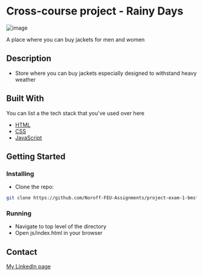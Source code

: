 # Cross-course project - Rainy Days

![image](https://user-images.githubusercontent.com/52622303/164316813-4b12d99f-aeb7-4069-85cf-e72b3a50ac99.png)

A place where you can buy jackets for men and women

## Description

- Store where you can buy jackets especially designed to withstand heavy weather

## Built With

You can list a the tech stack that you've used over here

- [HTML](https://html.com/)
- [CSS](https://css.com)
- [JavaScript](https://www.javascript.com/)

## Getting Started

### Installing

- Clone the repo:

```bash
git clone https://github.com/Noroff-FEU-Assignments/project-exam-1-bmsf
```

### Running

- Navigate to top level of the directory
- Open js/index.html in your browser


## Contact

[My LinkedIn page](https://www.linkedin.com/in/bj%C3%B8rn-magnus-fromreide-18b1a1170/)



